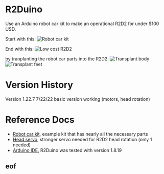 # R2Duino
Use an Arduino robot car kit to make an operational R2D2 for under $100 USD.

Start with this:
![Robot car kit](doc/robot-car-kit.jpg)

End with this:
![Low cost R2D2](doc/R2D2.jpg)

by tranplanting the robot car parts into the R2D2:
![Transplant body](doc/transplantB.jpg)
![Transplant feet](doc/transplantF.jpg)

# Version History

Version 1.22.7 7/22/22 basic version working (motors, head rotation)

# Reference Docs
- [Robot car kit](https://www.amazon.com/dp/B07JN46YSW), example kit that has nearly all the necessary parts
- [Head servo](https://https://www.amazon.com/dp/B07RFRLRV8), stronger servo needed for R2D2 head rotation (only 1 needed)
- [Arduino IDE](https://www.arduino.cc/en/Main/Software), R2Duino was tested with version 1.8.19

## eof
